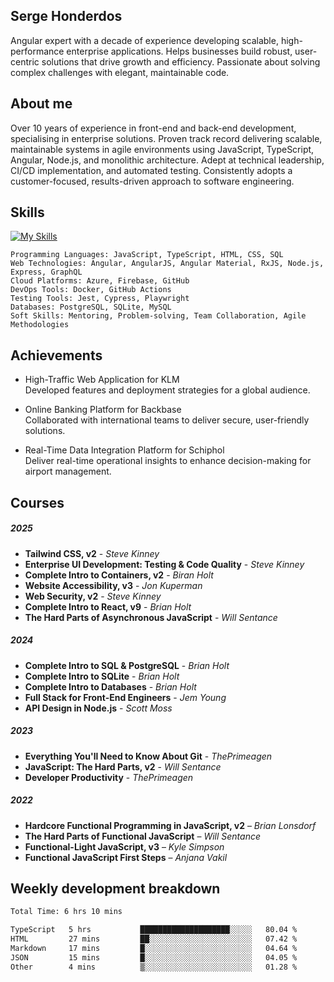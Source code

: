 ## Serge Honderdos
Angular expert with a decade of experience developing scalable, high-performance enterprise applications. Helps businesses build robust, user-centric solutions that drive growth and efficiency. Passionate about solving complex challenges with elegant, maintainable code.
## About me
Over 10 years of experience in front-end and back-end development, specialising in enterprise solutions. Proven track record delivering scalable, maintainable systems in agile environments using JavaScript, TypeScript, Angular, Node.js, and monolithic architecture. Adept at technical leadership, CI/CD implementation, and automated testing. Consistently adopts a customer-focused, results-driven approach to software engineering.
## Skills
[![My Skills](https://skillicons.dev/icons?i=js,ts,angular,nodejs,sqlite,postgres,mongodb,git,azure)](#)

```text
Programming Languages: JavaScript, TypeScript, HTML, CSS, SQL
Web Technologies: Angular, AngularJS, Angular Material, RxJS, Node.js, Express, GraphQL
Cloud Platforms: Azure, Firebase, GitHub
DevOps Tools: Docker, GitHub Actions
Testing Tools: Jest, Cypress, Playwright
Databases: PostgreSQL, SQLite, MySQL
Soft Skills: Mentoring, Problem-solving, Team Collaboration, Agile Methodologies
```
## Achievements
- High-Traffic Web Application for KLM  
Developed features and deployment strategies for a global audience.

- Online Banking Platform for Backbase  
Collaborated with international teams to deliver secure, user-friendly solutions.

- Real-Time Data Integration Platform for Schiphol  
Deliver real-time operational insights to enhance decision-making for airport management.
##  Courses
##### 2025
- **Tailwind CSS, v2** - *Steve Kinney*
- **Enterprise UI Development: Testing & Code Quality** - *Steve Kinney*
- **Complete Intro to Containers, v2** - *Biran Holt*
- **Website Accessibility, v3** - *Jon Kuperman*
- **Web Security, v2** - *Steve Kinney*
- **Complete Intro to React, v9** - *Brian Holt*
- **The Hard Parts of Asynchronous JavaScript** - *Will Sentance*
##### 2024
- **Complete Intro to SQL & PostgreSQL** - *Brian Holt*
- **Complete Intro to SQLite** - *Brian Holt*
- **Complete Intro to Databases** - *Brian Holt*
- **Full Stack for Front-End Engineers** - *Jem Young*
- **API Design in Node.js** - *Scott Moss*
##### 2023
- **Everything You'll Need to Know About Git** - *ThePrimeagen*
- **JavaScript: The Hard Parts, v2** - *Will Sentance*
- **Developer Productivity** - *ThePrimeagen*
##### 2022
- **Hardcore Functional Programming in JavaScript, v2** – *Brian Lonsdorf*  
- **The Hard Parts of Functional JavaScript** – *Will Sentance*  
- **Functional-Light JavaScript, v3** – *Kyle Simpson*  
- **Functional JavaScript First Steps** – *Anjana Vakil*  

## Weekly development breakdown
<!--START_SECTION:waka-->

```txt
Total Time: 6 hrs 10 mins

TypeScript   5 hrs           ████████████████████░░░░░   80.04 %
HTML         27 mins         ██░░░░░░░░░░░░░░░░░░░░░░░   07.42 %
Markdown     17 mins         █░░░░░░░░░░░░░░░░░░░░░░░░   04.64 %
JSON         15 mins         █░░░░░░░░░░░░░░░░░░░░░░░░   04.05 %
Other        4 mins          ▒░░░░░░░░░░░░░░░░░░░░░░░░   01.28 %
```

<!--END_SECTION:waka-->
